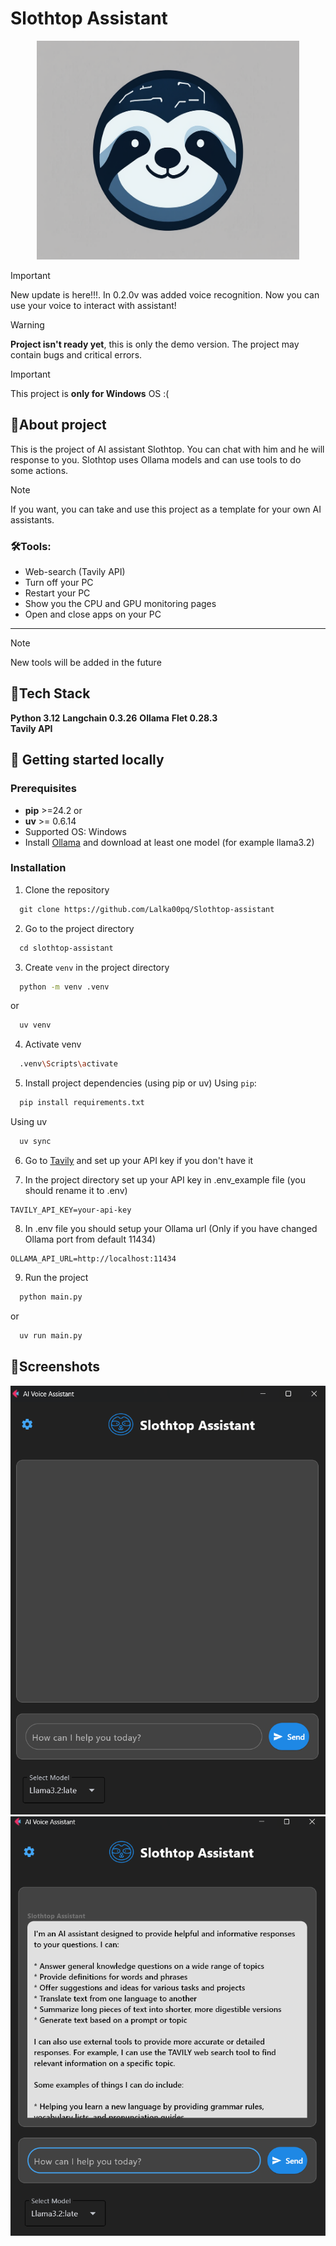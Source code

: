 # Slothtop Assistant
<p align="center">
   <img src='screenshots/86f52602-691d-4af2-b451-37f4e1d93510.jpg' width=420 height=350>
</p>

>[!important] 
>New update is here!!!. In 0.2.0v was added voice recognition. Now you can use your voice to interact with assistant!

>[!warning] 
>**Project isn't ready yet**, this is only the demo version. The project may contain bugs and critical errors.

>[!important] 
>This project is **only for Windows** OS :(  

## 🦥About project

This is the project of AI assistant Slothtop. You can chat with him and he will response to you. Slothtop uses Ollama models and can use tools to do some actions. 

>[!note] 
>If you want, you can take and use this project as a template for your own AI assistants. 
### 🛠Tools:

- Web-search (Tavily API)
- Turn off your PC
- Restart your PC
- Show you the CPU and GPU monitoring pages
- Open and close apps on your PC
****
>[!note] 
>New tools will be added in the future 

## 🔎Tech Stack
**Python 3.12** 
**Langchain 0.3.26**
**Ollama** 
**Flet 0.28.3**  
**Tavily API**
## 🚀 Getting started locally
### Prerequisites
- **pip** >=24.2
	or 
- **uv** >= 0.6.14
- Supported OS: Windows
- Install [Ollama](https://ollama.com/) and download at least one model (for example llama3.2)

### Installation 
1) Clone the repository
```bash
  git clone https://github.com/Lalka00pq/Slothtop-assistant
```

2) Go to the project directory
```bash
  cd slothtop-assistant
```
3) Create `venv` in the project directory
```bash
  python -m venv .venv
```
or 
```bash
  uv venv
```
4) Activate venv
```bash
  .venv\Scripts\activate
```
5) Install project dependencies (using pip or uv)
   Using `pip`:
```bash
  pip install requirements.txt
```
   Using uv
```bash
  uv sync
```
6) Go to [Tavily](https://www.tavily.com/) and set up your API key if you don't have it

7) In the project directory set up your API key in .env_example file (you should rename it to .env)
```env
TAVILY_API_KEY=your-api-key
```
8) In .env file you should setup your Ollama url (Only if you have changed Ollama port from default 11434)
```env
OLLAMA_API_URL=http://localhost:11434
```
9) Run the project
```bash
  python main.py
```
or
```bash
  uv run main.py
```
## 📸Screenshots
<p align="center">
   <center><img src='screenshots/Screen1.png'></center>
   <center><img src='screenshots/Screenshot2.png'></center>
</p>